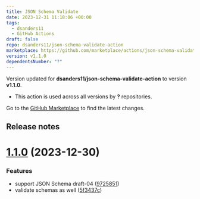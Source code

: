 ```yaml
---
title: JSON Schema Validate
date: 2023-12-31 11:18:06 +00:00
tags:
  - dsanders11
  - GitHub Actions
draft: false
repo: dsanders11/json-schema-validate-action
marketplace: https://github.com/marketplace/actions/json-schema-validate
version: v1.1.0
dependentsNumber: "?"
---
```



Version updated for **dsanders11/json-schema-validate-action** to version **v1.1.0**.
- This action is used across all versions by **?** repositories.

Go to the [GitHub Marketplace](https://github.com/marketplace/actions/json-schema-validate) to find the latest changes.

## Release notes

# [1.1.0](https://github.com/dsanders11/json-schema-validate-action/compare/v1.0.0...v1.1.0) (2023-12-30)


### Features

* support JSON Schema draft-04 ([9725851](https://github.com/dsanders11/json-schema-validate-action/commit/97258518f9b69a5800ec23e5dad7640221d90fbd))
* validate schemas as well ([5f3437c](https://github.com/dsanders11/json-schema-validate-action/commit/5f3437cf9902d2ccdf37d3b392e9532f10b8bc1b))




